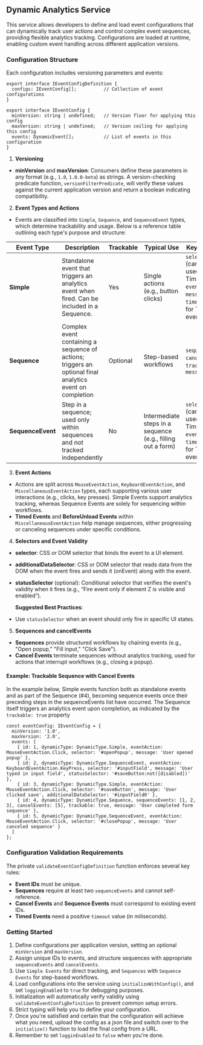 Dynamic Analytics Service
-----------------------------------

This service allows developers to define and load event configurations that can dynamically track user actions and control complex event sequences, providing flexible analytics tracking. Configurations are loaded at runtime, enabling custom event handling across different application versions.

### Configuration Structure

Each configuration includes versioning parameters and events:

```
export interface IEventConfigDefinition {
  configs: IEventConfig[];          // Collection of event configurations
}

export interface IEventConfig {
  minVersion: string | undefined;   // Version floor for applying this config
  maxVersion: string | undefined;   // Version ceiling for applying this config
  events: DynamicEvent[];           // List of events in this configuration
}
```

1. **Versioning**

* **minVersion** and **maxVersion**: Consumers define these parameters in any format (e.g., `1.0`, `1.0.0-beta`) as strings. A version-checking predicate function, `versionFilterPredicate`, will verify these values against the current application version and return a boolean indicating compatibility.

2. **Event Types and Actions**

* Events are classified into `Simple`, `Sequence`, and `SequenceEvent` types, which determine trackability and usage. Below is a reference table outlining each type's purpose and structure:

| Event Type        | Description                                                                                              | Trackable | Typical Use                                                 | Key Properties                                                                                             |
|-------------------|----------------------------------------------------------------------------------------------------------|-----------|-------------------------------------------------------------|------------------------------------------------------------------------------------------------------------|
| **Simple**        | Standalone event that triggers an analytics event when fired. Can be included in a Sequence.             | Yes       | Single actions (e.g., button clicks)                        | `selector` (cannot be used with Timed events), `eventAction`, `message`, `timeout` (only for Timed events) |
| **Sequence**      | Complex event containing a sequence of actions; triggers an optional final analytics event on completion | Optional  | Step-based workflows                                        | `sequenceEvents`, `cancelEvents`, `trackable`, `message`                                                   |
| **SequenceEvent** | Step in a sequence; used only within sequences and not tracked independently                             | No        | Intermediate steps in a sequence (e.g., filling out a form) | `selector` (cannot be used with Timed events), `eventAction`, `timeout` (only for Timed events)            |

3. **Event Actions**

* Actions are split across `MouseEventAction`, `KeyboardEventAction`, and `MiscellaneousEventAction` types, each supporting various user interactions (e.g., clicks, key presses). Simple Events support analytics tracking, whereas Sequence Events are solely for sequencing within workflows.
* **Timed Events** and **BeforeUnload Events** within `MiscellaneousEventAction` help manage sequences, either progressing or canceling sequences under specific conditions.

4. **Selectors and Event Validity**

* **selector**: CSS or DOM selector that binds the event to a UI element.
* **additionalDataSelector**: CSS or DOM selector that reads data from the DOM when the event fires and sends it (onEvent) along with the event.
* **statusSelector** (optional): Conditional selector that verifies the event's validity when it fires (e.g., “Fire event only if element Z is visible and enabled”).

  **Suggested Best Practices**:

* Use `statusSelector` when an event should only fire in specific UI states.

5. **Sequences and cancelEvents**

* **Sequences** provide structured workflows by chaining events (e.g., "Open popup," "Fill input," "Click Save").
* **Cancel Events** terminate sequences without analytics tracking, used for actions that interrupt workflows (e.g., closing a popup).

#### Example: Trackable Sequence with Cancel Events
In the example below, Simple events function both as standalone events and as part of the Sequence (#4), becoming sequence events once their preceding steps in the sequenceEvents list have occurred. The Sequence itself triggers an analytics event upon completion, as indicated by the `trackable: true` property

```
const eventConfig: IEventConfig = {
  minVersion: '1.0',
  maxVersion: '2.0',
  events: [
    { id: 1, dynamicType: DynamicType.Simple, eventAction: MouseEventAction.Click, selector: '#openPopup', message: 'User opened popup' }, 
    { id: 2, dynamicType: DynamicType.SequenceEvent, eventAction: KeyboardEventAction.KeyPress, selector: '#inputField', message: 'User typed in input field', statusSelector: '#saveButton:not([disabled])' },
    { id: 3, dynamicType: DynamicType.Simple, eventAction: MouseEventAction.Click, selector: '#saveButton', message: 'User clicked save', additionalDataSelector: '#inputField0' },
    { id: 4, dynamicType: DynamicType.Sequence, sequenceEvents: [1, 2, 3], cancelEvents: [5], trackable: true, message: 'User completed form sequence' },
    { id: 5, dynamicType: DynamicType.SequenceEvent, eventAction: MouseEventAction.Click, selector: '#closePopup', message: 'User canceled sequence' }
  ]
};
```

### Configuration Validation Requirements

The private `validateEventConfigDefinition` function enforces several key rules:

* **Event IDs** must be unique.
* **Sequences** require at least two `sequenceEvents` and cannot self-reference.
* **Cancel Events** and **Sequence Events** must correspond to existing event IDs.
* **Timed Events** need a positive `timeout` value (in miliseconds).

### Getting Started

1. Define configurations per application version, setting an optional `minVersion` and `maxVersion`.
2. Assign unique IDs to events, and structure sequences with appropriate `sequenceEvents` and `cancelEvents`.
3. Use `Simple Events` for direct tracking, and `Sequences` with `Sequence Events` for step-based workflows.
4. Load configurations into the service using `initializeWithConfig()`, and set `loggingEnabled` to `true` for debugging purposes.
5. Initialization will automatically verify validity using `validateEventConfigDefinition` to prevent common setup errors.
6. Strict typing will help you to define your configuration.
7. Once you're satisfied and certain that the configuration will achieve what you need, upload the config as a json file and switch over to the `initialize()` function to load the final config from a URL.
8. Remember to set `logginEnabled` to `false` when you're done.
